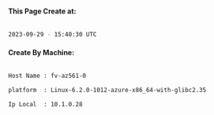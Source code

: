 
   
#### This Page Create at:

```bash

2023-09-29 - 15:40:30 UTC

```

#### Create By Machine:

```bash

Host Name : fv-az561-0

platform  : Linux-6.2.0-1012-azure-x86_64-with-glibc2.35

Ip Local  : 10.1.0.28

```

